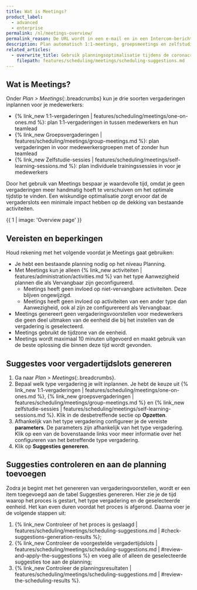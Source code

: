 ```yaml
---
title: Wat is Meetings?
product_label:
  - advanced
  - enterprise
permalink: /nl/meetings-overview/
permalink_reason: De URL wordt in een e-mail en in een Intercom-bericht gebruikt
description: Plan automatisch 1:1-meetings, groepsmeetings en zelfstudie-eenheden voor je medewerkers.
related_articles:
  - overwrite_title: Gebruik planningsoptimalisatie tijdens de coronacrisis te vermijden |features/mobile/deeplink/time/pe-app-ovid19-measures.md
    filepath: features/scheduling/meetings/scheduling-suggestions.md
---
```


## Wat is Meetings?

Onder _Plan > Meetings_{:.breadcrumbs} kun je drie soorten vergaderingen inplannen voor je medewerkers:

- {% link_new 1:1-vergaderingen | features/scheduling/meetings/one-on-ones.md %}: plan 1:1-vergaderingen in tussen medewerkers en hun teamlead
- {% link_new Groepsvergaderingen | features/scheduling/meetings/group-meetings.md %}: plan vergaderingen in voor medewerkersgroepen met of zonder hun teamlead
- {% link_new Zelfstudie-sessies | features/scheduling/meetings/self-learning-sessions.md %}: plan individuele trainingssessies in voor je medewerkers

Door het gebruik van Meetings bespaar je waardevolle tijd, omdat je geen vergaderingen meer handmatig hoeft te verschuiven om het optimale tijdstip te vinden. Een wiskundige optimalisatie zorgt ervoor dat de vergaderslots een minimale impact hebben op de dekking van bestaande activiteiten.

{{ 1 | image: 'Overview page' }}

## Vereisten en beperkingen

Houd rekening met het volgende voordat je Meetings gaat gebruiken:

- Je hebt een bestaande planning nodig op het niveau Planning.
- Met Meetings kun je alleen {% link_new activiteiten | features/administration/activities.md %} van het type Aanwezigheid plannen die als Vervangbaar zijn geconfigureerd.
  - Meetings heeft geen invloed op niet-vervangbare activiteiten. Deze blijven ongewijzigd.
  - Meetings heeft geen invloed op activiteiten van een ander type dan Aanwezigheid, ook al zijn ze configurereerd als Vervangbaar.
- Meetings genereert geen vergaderingsvoorstellen voor medewerkers die geen deel uitmaken van de eenheid die bij het instellen van de vergadering is geselecteerd.
- Meetings gebruikt de tijdzone van de eenheid.
- Meetings wordt maximaal 10 minuten uitgevoerd en maakt gebruik van de beste oplossing die binnen deze tijd wordt gevonden.

## Suggestes voor vergadertijdslots genereren

1. Ga naar _Plan > Meetings_{:.breadcrumbs}.
2. Bepaal welk type vergadering je wilt inplannen. Je hebt de keuze uit {% link_new 1:1-vergaderingen | features/scheduling/meetings/one-on-ones.md %}, {% link_new groepsvergaderingen | features/scheduling/meetings/group-meetings.md %} en {% link_new zelfstudie-sessies | features/scheduling/meetings/self-learning-sessions.md %}. Klik in de desbetreffende sectie op **Opzetten**.
3. Afhankelijk van het type vergadering configureer je de vereiste **parameters**. De parameters zijn afhankelijk van het type vergadering. Klik op een van de bovenstaande links voor meer informatie over het configureren van het betreffende type vergadering.
4. Klik op **Suggesties genereren**.

## Suggesties controleren en aan de planning toevoegen

Zodra je begint met het genereren van vergaderingvoorstellen, wordt er een item toegevoegd aan de tabel Suggesties genereren. Hier zie je de tijd waarop het proces is gestart, het type vergadering en de geselecteerde eenheid. Het kan even duren voordat het proces is afgerond. Daarna voer je de volgende stappen uit:

1. {% link_new Controleer of het proces is geslaagd | features/scheduling/meetings/scheduling-suggestions.md | #check-suggestions-generation-results %};
2. {% link_new Controleer de voorgestelde vergadertijdslots | features/scheduling/meetings/scheduling-suggestions.md | #review-and-apply-the-suggestions %} en voeg alle of alleen de geselecteerde suggesties toe aan de planning;
3. {% link_new Controleer de planningsresultaten | features/scheduling/meetings/scheduling-suggestions.md | #review-the-scheduling-results %}.
